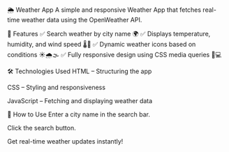 🌦️ Weather App
A simple and responsive Weather App that fetches real-time weather data using the OpenWeather API.

🔹 Features
✅ Search weather by city name 🌍
✅ Displays temperature, humidity, and wind speed 🌡️💨
✅ Dynamic weather icons based on conditions ☀️🌧️🌫️
✅ Fully responsive design using CSS media queries 📱💻

🛠️ Technologies Used
HTML – Structuring the app

CSS – Styling and responsiveness

JavaScript – Fetching and displaying weather data

🚀 How to Use
Enter a city name in the search bar.

Click the search button.

Get real-time weather updates instantly!
